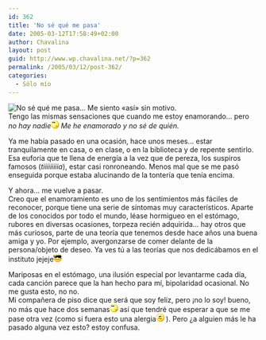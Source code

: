 ```yaml
---
id: 362
title: 'No sé qué me pasa'
date: 2005-03-12T17:58:49+02:00
author: Chavalina
layout: post
guid: http://www.wp.chavalina.net/?p=362
permalink: /2005/03/12/post-362/
categories:
  - Sólo mío
---
```

<img class="imgizqda" src="http://www.chavalina.net/imagenes/fotos/que-me-pasa.jpg" alt="No sé qué me pasa... " /> Me siento «así» sin motivo.  
Tengo las mismas sensaciones que cuando me estoy enamorando… pero _no hay nadie_![emo](/imagenes/emoticonos/pensativo.gif) _Me he enamorado y no sé de quién._

Ya me había pasado en una ocasión, hace unos meses… estar tranquilamente en casa, o en clase, o en la biblioteca y de repente sentirlo. Esa euforia que te llena de energía a la vez que de pereza, los suspiros famosos (_tiiiiiiiiia_), estar casi ronroneando. Menos mal que se me pasó enseguida porque estaba alucinando de la tontería que tenía encima.

Y ahora… me vuelve a pasar.  
Creo que el enamoramiento es uno de los sentimientos más fáciles de reconocer, porque tiene una serie de síntomas muy característicos. Aparte de los conocidos por todo el mundo, léase hormigueo en el estómago, rubores en diversas ocasiones, torpeza recién adquirida… hay otros que más curiosos, parte de una teoría que tenemos desde hace a&ntilde;os una buena amiga y yo. Por ejemplo, avergonzarse de comer delante de la persona/objeto de deseo. Ya ves tú a las teorías que nos dedicábamos en el instituto jejeje![gafas](/imagenes/emoticonos/gafas.gif) 

Mariposas en el estómago, una ilusión especial por levantarme cada día, cada canción parece que la han hecho para mí, bipolaridad ocasional. No me gusta esto, no no.  
Mi compa&ntilde;era de piso dice que será que soy feliz, pero &iexcl;no lo soy! bueno, no más que hace dos semanas![emo](/imagenes/emoticonos/pensativo.gif) así que tendré que esperar a que se me pase otra vez (como si fuera esto una alergia![emo](/imagenes/emoticonos/confuso.gif) ). Pero &iquest;a alguien más le ha pasado alguna vez esto? estoy confusa.